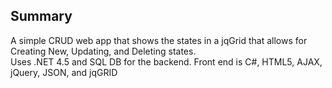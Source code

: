 ## Summary ##


A simple CRUD web app that shows the states in a jqGrid that allows for Creating New, Updating, and Deleting states.<br>
Uses .NET 4.5 and SQL DB for the backend. Front end is C#, HTML5, AJAX, jQuery, JSON, and jqGRID 
